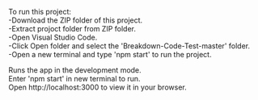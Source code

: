 To run this project:\
-Download the ZIP folder of this project.\
-Extract projoct folder from ZIP folder.\
-Open Visual Studio Code.\
-Click Open folder and select the 'Breakdown-Code-Test-master' folder.\
-Open a new terminal and type 'npm start' to run the project.

Runs the app in the development mode.\
Enter 'npm start' in new terminal to run.\
Open http://localhost:3000 to view it in your browser.
